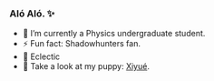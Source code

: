 ### Aló Aló. ✨

- 🔭 I’m currently a Physics undergraduate student. 
- ⚡ Fun fact: Shadowhunters fan.
- 🔮 Eclectic
- 🤔 Take a look at my puppy: [Xiyué](https://github.com/GelyMqz/Recursos/blob/main/IMG_0222.JPG).

